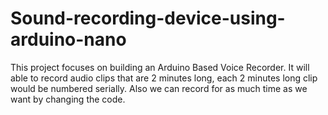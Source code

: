 # Sound-recording-device-using-arduino-nano
This project focuses on building an Arduino Based Voice Recorder. It will able to record audio clips that are 2 minutes long, each 2 minutes long clip would be numbered serially. Also we can record for as much time as we want by changing the code.
